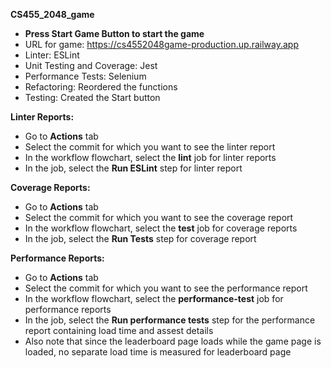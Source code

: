 **CS455_2048_game**
- **Press Start Game Button to start the game**
- URL for game: https://cs4552048game-production.up.railway.app
- Linter: ESLint
- Unit Testing and Coverage: Jest
- Performance Tests: Selenium
- Refactoring: Reordered the functions
- Testing: Created the Start button

**Linter Reports:**
- Go to **Actions** tab
- Select the commit for which you want to see the linter report
- In the workflow flowchart, select the **lint** job for linter reports
- In the job, select the **Run ESLint** step for linter report

**Coverage Reports:**
- Go to **Actions** tab
- Select the commit for which you want to see the coverage report
- In the workflow flowchart, select the **test** job for coverage reports
- In the job, select the **Run Tests** step for coverage report

**Performance Reports:**
- Go to **Actions** tab
- Select the commit for which you want to see the performance report
- In the workflow flowchart, select the **performance-test** job for performance reports
- In the job, select the **Run performance tests** step for the performance report containing load time and assest details
- Also note that since the leaderboard page loads while the game page is loaded, no separate load time is measured for leaderboard page
